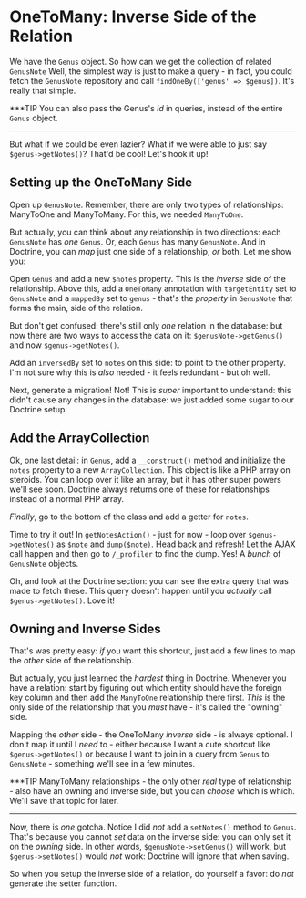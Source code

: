 # OneToMany: Inverse Side of the Relation

We have the `Genus` object. So how can we get the collection of related `GenusNote`
Well, the simplest way is just to make a query - in fact, you could fetch the `GenusNote`
repository and call `findOneBy(['genus' => $genus])`. It's really that simple.

***TIP
You can also pass the Genus's *id* in queries, instead of the entire `Genus` object.
***

But what if we could be even lazier? What if we were able to just say `$genus->getNotes()`?
That'd be cool! Let's hook it up!

## Setting up the OneToMany Side

Open up `GenusNote`. Remember, there are only two types of relationships: ManyToOne
and ManyToMany. For this, we needed `ManyToOne`.

But actually, you can think about any relationship in two directions: each `GenusNote`
has *one* `Genus`. Or, each `Genus` has many `GenusNote`. And in Doctrine, you can
*map* just one side of a relationship, *or* both. Let me show you:

Open `Genus` and add a new `$notes` property. This is the *inverse* side of the
relationship. Above this, add a `OneToMany` annotation with `targetEntity` set to
`GenusNote` and a `mappedBy` set to `genus` - that's the *property* in `GenusNote`
that forms the main, side of the relation.

But don't get confused: there's still only *one* relation in the database: but now
there are two ways to access the data on it: `$genusNote->getGenus()` and now
`$genus->getNotes()`.

Add an `inversedBy` set to `notes` on this side: to point to the other property.
I'm not sure why this is *also* needed - it feels redundant - but oh well.

Next, generate a migration! Not! This is *super* important to understand: this didn't
cause any changes in the database: we just added some sugar to our Doctrine setup.

## Add the ArrayCollection

Ok, one last detail: in `Genus`, add a `__construct()` method and initialize the
`notes` property to a new `ArrayCollection`. This object is like a PHP array on
steroids. You can loop over it like an array, but it has other super powers we'll
see soon. Doctrine always returns one of these for relationships instead of a normal
PHP array.

*Finally*, go to the bottom of the class and add a getter for `notes`.

Time to try it out! In `getNotesAction()` - just for now - loop over `$genus->getNotes()`
as `$note` and `dump($note)`. Head back and refresh! Let the AJAX call happen and
then go to `/_profiler` to find the dump. Yes! A *bunch* of `GenusNote` objects.

Oh, and look at the Doctrine section: you can see the extra query that was made to
fetch these. This query doesn't happen until you *actually* call `$genus->getNotes()`.
Love it!

## Owning and Inverse Sides

That's was pretty easy: *if* you want this shortcut, just add a few lines to map
the *other* side of the relationship.

But actually, you just learned the *hardest* thing in Doctrine. Whenever you have
a relation: start by figuring out which entity should have the foreign key column
and then add the `ManyToOne` relationship there first. *This* is the only side of
the relationship that you *must* have - it's called the "owning" side.

Mapping the *other* side - the OneToMany *inverse* side - is always optional. I don't
map it until I *need* to - either because I want a cute shortcut like `$genus->getNotes()`
or because I want to join in a query from `Genus` to `GenusNote` - something we'll
see in a few minutes.

***TIP
ManyToMany relationships - the only other *real* type of relationship - also have
an owning and inverse side, but you can *choose* which is which. We'll save that
topic for later.
***

Now, there is *one* gotcha. Notice I did *not* add a `setNotes()` method to `Genus`.
That's because you cannot *set* data on the inverse side: you can only set it on
the *owning* side. In other words, `$genusNote->setGenus()` will work, but `$genus->setNotes()`
would *not* work: Doctrine will ignore that when saving.

So when you setup the inverse side of a relation, do yourself a favor: do *not*
generate the setter function.
